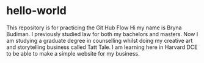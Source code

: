 # hello-world
This repository is for practicing the Git Hub Flow
Hi my name is Bryna Budiman. I previously studied law for both my bachelors and masters. Now I am studying a graduate degree in counselling whilst doing my creative art and storytelling business called Tatt Tale. I am learning here in Harvard DCE to be able to make a simple website for my business.
